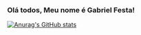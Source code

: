 ### Olá todos, Meu nome é Gabriel Festa!


[![Anurag's GitHub stats](https://github-readme-stats.vercel.app/api?username=anuraghazra)](https://github.com/Gabrielfesta15/github-readme-stats)
